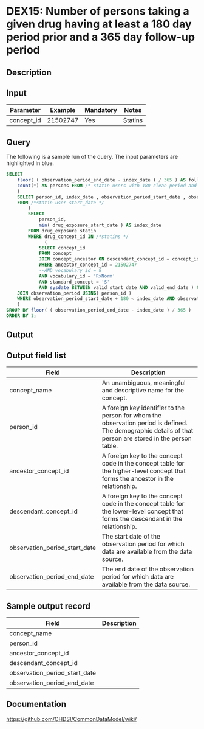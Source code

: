 # DEX15: Number of persons taking a given drug having at least a 180 day period prior and a 365 day follow-up period

## Description
## Input

|  Parameter |  Example |  Mandatory |  Notes |
| --- | --- | --- | --- |
| concept_id | 21502747 | Yes | Statins |

## Query
The following is a sample run of the query. The input parameters are highlighted in  blue.

```sql
SELECT
    floor( ( observation_period_end_date - index_date ) / 365 ) AS follow_up_years, 
    count(*) AS persons FROM /* statin users with 180 clean period and at least 1 year follow up period */ 
    ( 
    SELECT person_id, index_date , observation_period_start_date , observation_period_end_date 
    FROM /*statin user start_date */ 
        ( 
        SELECT 
            person_id, 
            min( drug_exposure_start_date ) AS index_date 
        FROM drug_exposure statin 
        WHERE drug_concept_id IN /*statins */ 
              ( 
            SELECT concept_id 
            FROM concept 
            JOIN concept_ancestor ON descendant_concept_id = concept_id 
            WHERE ancestor_concept_id = 21502747 
            --AND vocabulary_id = 8 
            AND vocabulary_id = 'RxNorm'
            AND standard_concept = 'S' 
            AND sysdate BETWEEN valid_start_date AND valid_end_date ) GROUP BY person_id ) 
    JOIN observation_period USING( person_id ) 
    WHERE observation_period_start_date + 180 < index_date AND observation_period_end_date > index_date + 365
    ) 
GROUP BY floor( ( observation_period_end_date - index_date ) / 365 ) 
ORDER BY 1; 
```

## Output

## Output field list

|  Field |  Description |
| --- | --- | 
| concept_name | An unambiguous, meaningful and descriptive name for the concept. |
| person_id | A foreign key identifier to the person for whom the observation period is defined. The demographic details of that person are stored in the person table. |
| ancestor_concept_id | A foreign key to the concept code in the concept table for the higher-level concept that forms the ancestor in the relationship. |
| descendant_concept_id | A foreign key to the concept code in the concept table for the lower-level concept that forms the descendant in the relationship. |
| observation_period_start_date | The start date of the observation period for which data are available from the data source. |
| observation_period_end_date | The end date of the observation period for which data are available from the data source. |

## Sample output record

|  Field |  Description |
| --- | --- | 
| concept_name |   |
| person_id |   |
| ancestor_concept_id |   |
| descendant_concept_id |   |
| observation_period_start_date |   |
| observation_period_end_date |   |

## Documentation
https://github.com/OHDSI/CommonDataModel/wiki/
